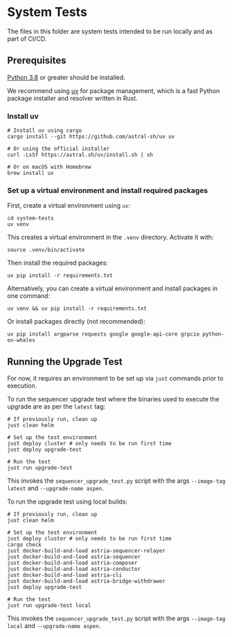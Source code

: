 # System Tests

The files in this folder are system tests intended to be run locally and as part
of CI/CD.

## Prerequisites

[Python 3.8](https://www.python.org/downloads) or greater should be installed.

We recommend using [uv](https://github.com/astral-sh/uv) for package management,
which is a fast Python package installer and resolver written in Rust.

### Install uv

```shell
# Install uv using cargo
cargo install --git https://github.com/astral-sh/uv uv

# Or using the official installer
curl -LsSf https://astral.sh/uv/install.sh | sh

# Or on macOS with Homebrew
brew install uv
```

### Set up a virtual environment and install required packages

First, create a virtual environment using `uv`:

```shell
cd system-tests
uv venv
```

This creates a virtual environment in the `.venv` directory. Activate it with:

```shell
source .venv/bin/activate
```

Then install the required packages:

```shell
uv pip install -r requirements.txt
```

Alternatively, you can create a virtual environment and install packages in one command:

```shell
uv venv && uv pip install -r requirements.txt
```

Or install packages directly (not recommended):

```shell
uv pip install argparse requests google google-api-core grpcio python-on-whales
```

## Running the Upgrade Test

For now, it requires an environment to be set up via `just` commands prior to
execution.

To run the sequencer upgrade test where the binaries used to execute the upgrade
are as per the `latest` tag:

```shell
# If previously run, clean up
just clean helm

# Set up the test environment
just deploy cluster # only needs to be run first time
just deploy upgrade-test

# Run the test
just run upgrade-test
```

This invokes the `sequencer_upgrade_test.py` script with the args
`--image-tag latest` and `--upgrade-name aspen`.

To run the upgrade test using local builds:

```shell
# If previously run, clean up
just clean helm

# Set up the test environment
just deploy cluster # only needs to be run first time
cargo check
just docker-build-and-load astria-sequencer-relayer
just docker-build-and-load astria-sequencer
just docker-build-and-load astria-composer
just docker-build-and-load astria-conductor
just docker-build-and-load astria-cli
just docker-build-and-load astria-bridge-withdrawer
just deploy upgrade-test

# Run the test
just run upgrade-test local
```

This invokes the `sequencer_upgrade_test.py` script with the args
`--image-tag local` and `--upgrade-name aspen`.
